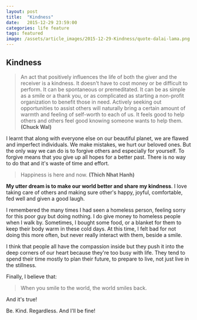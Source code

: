 ```yaml
---
layout: post
title:  "Kindness"
date:   2015-12-29 23:59:00
categories: life feature
tags: featured
image: /assets/article_images/2015-12-29-Kindness/quote-dalai-lama.png
---
```

## Kindness


> An act that positively influences the life of both the giver and the receiver is a kindness. It doesn't have to cost money or be difficult to perform. It can be spontaneous or premeditated. It can be as simple as a smile or a thank you, or as complicated as starting a non-profit organization to benefit those in need. Actively seeking out opportunities to assist others will naturally bring a certain amount of warmth and feeling of self-worth to each of us. It feels good to help others and others feel good knowing someone wants to help them.
**(Chuck Wal)**


I learnt that along with everyone else on our beautiful planet, we are flawed and imperfect individuals. We make mistakes, we hurt our beloved ones. But the only way we can do is to forgive others and especially for yourself. To forgive means that you give up all hopes for a better past. There is no way to do that and it's waste of time and effort. 

> Happiness is here and now.
**(Thich Nhat Hanh)**

**My utter dream is to make our world better and share my kindness**. I love taking care of others and making sure other's happy, joyful, comfortable, fed well and given a good laugh.

I remembered the many times  I had seen a homeless person, feeling sorry for this poor guy but doing nothing. I do give money to homeless people when I walk by. Sometimes, I bought some food, or a blanket for them to keep their body warm in these cold days. At this time, I felt bad for not doing this more often, but never really interact with them, beside a smile. 
 
I think that people all have the compassion inside but they push it into the deep corners of our heart because they're too busy with life. They tend to spend their time mostly to plan their future, to prepare to live, not just live in the stillness.

Finally, I believe that: 
> When you smile to the world, the world smiles back.

And it's true!  

Be. Kind. Regardless. And I'll be fine!
